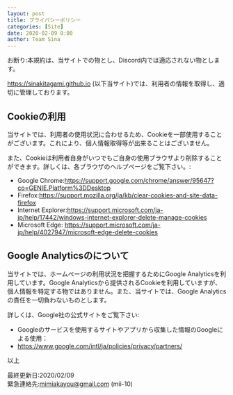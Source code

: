 ```yaml
---
layout: post
title: プライバシーポリシー
categories: [Site]
date: 2020-02-09 0:00
author: Team Sina
---
```


お断り:本規約は、当サイトでの物とし、Discord内では適応されない物とします。<br>

https://sinakitagami.github.io (以下当サイト)では、利用者の情報を取得し、適切に管理しております。

## Cookieの利用
当サイトでは、利用者の使用状況に合わせるため、Cookieを一部使用することがございます。これにより、個人情報取得等が出来ることはございません。

また、Cookieは利用者自身がいつでもご自身の使用ブラウザより削除することができます。詳しくは、各ブラウザのヘルプページをご覧下さい。:<br>

 - Google Chrome:https://support.google.com/chrome/answer/95647?co=GENIE.Platform%3DDesktop
 - Firefox:https://support.mozilla.org/ja/kb/clear-cookies-and-site-data-firefox
 - Internet Explorer:https://support.microsoft.com/ja-jp/help/17442/windows-internet-explorer-delete-manage-cookies
 - Microsoft Edge: https://support.microsoft.com/ja-jp/help/4027947/microsoft-edge-delete-cookies

## Google Analyticsのについて
当サイトでは、ホームページの利用状況を把握するためにGoogle Analyticsを利用しています。Google Analyticsから提供されるCookieを利用していますが、個人情報を特定する物ではありません。また、当サイトでは、Google Analyticsの責任を一切負わないものとします。

詳しくは、Google社の公式サイトをご覧下さい:

 - Googleのサービスを使用するサイトやアプリから収集した情報のGoogleによる使用：
  - https://www.google.com/intl/ja/policies/privacy/partners/

以上<br>

最終更新日:2020/02/09<br>
緊急連絡先:mimiakayou@gmail.com (mii-10)